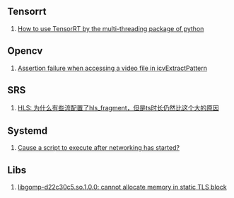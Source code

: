 
## Tensorrt

1. [How to use TensorRT by the multi-threading package of python][1]

## Opencv

1. [Assertion failure when accessing a video file in icvExtractPattern][2]


## SRS

1. [HLS: 为什么有些流配置了hls_fragment，但是ts时长仍然比这个大的原因][3]


## Systemd

1. [Cause a script to execute after networking has started?][4]


## Libs

1. [libgomp-d22c30c5.so.1.0.0: cannot allocate memory in static TLS block][5]


[5]: https://github.com/keras-team/autokeras/issues/1475
[4]: https://unix.stackexchange.com/questions/126009/cause-a-script-to-execute-after-networking-has-started
[3]: https://github-wiki-see.page/m/ossrs/srs/wiki/v4_CN_DeliveryHLS
[2]: https://github.com/opencv/opencv/issues/17879
[1]: https://forums.developer.nvidia.com/t/how-to-use-tensorrt-by-the-multi-threading-package-of-python/123085
